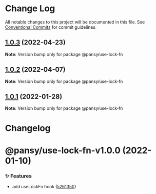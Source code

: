 # Change Log

All notable changes to this project will be documented in this file.
See [Conventional Commits](https://conventionalcommits.org) for commit guidelines.

## [1.0.3](https://github.com/pansyjs/react-hooks/compare/@pansy/use-lock-fn@1.0.2...@pansy/use-lock-fn@1.0.3) (2022-04-23)

**Note:** Version bump only for package @pansy/use-lock-fn





## [1.0.2](https://github.com/pansyjs/react-hooks/compare/@pansy/use-lock-fn@1.0.1...@pansy/use-lock-fn@1.0.2) (2022-04-07)

**Note:** Version bump only for package @pansy/use-lock-fn





## [1.0.1](https://github.com/pansyjs/react-hooks/compare/@pansy/use-lock-fn@0.1.0...@pansy/use-lock-fn@1.0.1) (2022-01-28)

**Note:** Version bump only for package @pansy/use-lock-fn





# Changelog

# @pansy/use-lock-fn-v1.0.0 (2022-01-10)


### ✨ Features

* add useLockFn hook ([5261350](https://github.com/pansyjs/react-hooks/commit/5261350))
